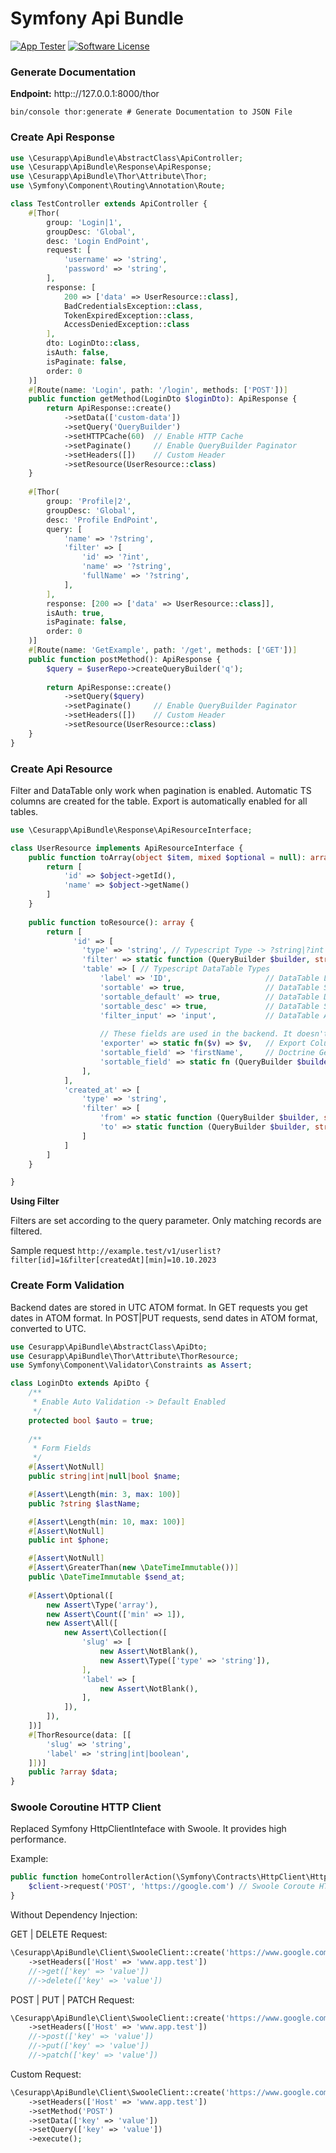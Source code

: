 # Symfony Api Bundle

[![App Tester](https://github.com/cesurapp/api-bundle/actions/workflows/testing.yaml/badge.svg)](https://github.com/cesurapp/api-bundle/actions/workflows/testing.yaml)
[![Software License](https://img.shields.io/badge/license-MIT-brightgreen.svg?logo=Unlicense)](LICENSE.md)

### Generate Documentation
__Endpoint:__ http:://127.0.0.1:8000/thor
```shell
bin/console thor:generate # Generate Documentation to JSON File
```

### Create Api Response

```php
use \Cesurapp\ApiBundle\AbstractClass\ApiController;
use \Cesurapp\ApiBundle\Response\ApiResponse;
use \Cesurapp\ApiBundle\Thor\Attribute\Thor;
use \Symfony\Component\Routing\Annotation\Route;

class TestController extends ApiController {
    #[Thor(
        group: 'Login|1',
        groupDesc: 'Global',
        desc: 'Login EndPoint',
        request: [
            'username' => 'string',
            'password' => 'string',
        ],
        response: [
            200 => ['data' => UserResource::class],
            BadCredentialsException::class,
            TokenExpiredException::class,
            AccessDeniedException::class
        ],
        dto: LoginDto::class, 
        isAuth: false, 
        isPaginate: false, 
        order: 0
    )]
    #[Route(name: 'Login', path: '/login', methods: ['POST'])]
    public function getMethod(LoginDto $loginDto): ApiResponse {
        return ApiResponse::create()
            ->setData(['custom-data'])
            ->setQuery('QueryBuilder')
            ->setHTTPCache(60)  // Enable HTTP Cache
            ->setPaginate()     // Enable QueryBuilder Paginator
            ->setHeaders([])    // Custom Header
            ->setResource(UserResource::class)
    }
    
    #[Thor(
        group: 'Profile|2',
        groupDesc: 'Global',
        desc: 'Profile EndPoint',
        query: [
            'name' => '?string',
            'filter' => [
                'id' => '?int',
                'name' => '?string',
                'fullName' => '?string',
            ],
        ],
        response: [200 => ['data' => UserResource::class]],
        isAuth: true, 
        isPaginate: false, 
        order: 0
    )]
    #[Route(name: 'GetExample', path: '/get', methods: ['GET'])]
    public function postMethod(): ApiResponse {
        $query = $userRepo->createQueryBuilder('q');
        
        return ApiResponse::create()
            ->setQuery($query)
            ->setPaginate()     // Enable QueryBuilder Paginator
            ->setHeaders([])    // Custom Header
            ->setResource(UserResource::class)
    }
}
```

### Create Api Resource
Filter and DataTable only work when pagination is enabled. Automatic TS columns are created for the table.
Export is automatically enabled for all tables.

```php
use \Cesurapp\ApiBundle\Response\ApiResourceInterface;

class UserResource implements ApiResourceInterface {
    public function toArray(object $item, mixed $optional = null): array {
        return [
            'id' => $object->getId(),
            'name' => $object->getName()
        ]
    }
    
    public function toResource(): array {
        return [
              'id' => [
                'type' => 'string', // Typescript Type -> ?string|?int|?boolean|?array|?object|NotificationResource::class|
                'filter' => static function (QueryBuilder $builder, string $alias, mixed $data) {}, // app.test?filter[id]=test
                'table' => [ // Typescript DataTable Types
                    'label' => 'ID',                     // DataTable Label
                    'sortable' => true,                  // DataTable Sortable Column   
                    'sortable_default' => true,          // DataTable Default Sortable Column
                    'sortable_desc' => true,             // DataTable Sortable DESC
                    'filter_input' => 'input',           // DataTable Add Filter Input Type -> input|number|date|daterange|checkbox|country|language
                   
                    // These fields are used in the backend. It doesn't transfer to the frontend. 
                    'exporter' => static fn($v) => $v,   // Export Column Template
                    'sortable_field' => 'firstName',     // Doctrine Getter Method
                    'sortable_field' => static fn (QueryBuilder $builder, string $direction) => $builder->orderBy('u.firstName', $direction),
                ],
            ],
            'created_at' => [
                'type' => 'string',
                'filter' => [
                    'from' => static function (QueryBuilder $builder, string $alias, mixed $data) {}, // app.test?filter[created_at][min]=test
                    'to' => static function (QueryBuilder $builder, string $alias, mixed $data) {}, // app.test?filter[created_at][max]=test
                ]
            ]
        ]   
    }

}
```

__Using Filter__

Filters are set according to the query parameter. Only matching records are filtered.

Sample request `http://example.test/v1/userlist?filter[id]=1&filter[createdAt][min]=10.10.2023`

### Create Form Validation
Backend dates are stored in UTC ATOM format. In GET requests you get dates in ATOM format.
In POST|PUT requests, send dates in ATOM format, converted to UTC.

```php
use Cesurapp\ApiBundle\AbstractClass\ApiDto;
use Cesurapp\ApiBundle\Thor\Attribute\ThorResource;
use Symfony\Component\Validator\Constraints as Assert;

class LoginDto extends ApiDto {
    /**
     * Enable Auto Validation -> Default Enabled
     */
    protected bool $auto = true;
    
    /**
     * Form Fields
     */
    #[Assert\NotNull]
    public string|int|null|bool $name;

    #[Assert\Length(min: 3, max: 100)]
    public ?string $lastName;

    #[Assert\Length(min: 10, max: 100)]
    #[Assert\NotNull]
    public int $phone;

    #[Assert\NotNull]
    #[Assert\GreaterThan(new \DateTimeImmutable())]
    public \DateTimeImmutable $send_at;
    
    #[Assert\Optional([
        new Assert\Type('array'),
        new Assert\Count(['min' => 1]),
        new Assert\All([
            new Assert\Collection([
                'slug' => [
                    new Assert\NotBlank(),
                    new Assert\Type(['type' => 'string']),
                ],
                'label' => [
                    new Assert\NotBlank(),
                ],
            ]),
        ]),
    ])]
    #[ThorResource(data: [[
        'slug' => 'string',
        'label' => 'string|int|boolean',
    ]])]
    public ?array $data;
}
```

### Swoole Coroutine HTTP Client
Replaced Symfony HttpClientInteface with Swoole. It provides high performance.

Example:

```php
public function homeControllerAction(\Symfony\Contracts\HttpClient\HttpClientInterface $client){
    $client->request('POST', 'https://google.com') // Swoole Coroute HTTP Client
}
```

Without Dependency Injection:

GET | DELETE Request:

```php
\Cesurapp\ApiBundle\Client\SwooleClient::create('https://www.google.com')
    ->setHeaders(['Host' => 'www.app.test'])
    //->get(['key' => 'value'])
    //->delete(['key' => 'value'])
```

POST | PUT | PATCH Request:

```php
\Cesurapp\ApiBundle\Client\SwooleClient::create('https://www.google.com')
    ->setHeaders(['Host' => 'www.app.test'])
    //->post(['key' => 'value'])
    //->put(['key' => 'value'])
    //->patch(['key' => 'value'])
```

Custom Request:

```php
\Cesurapp\ApiBundle\Client\SwooleClient::create('https://www.google.com')
    ->setHeaders(['Host' => 'www.app.test'])
    ->setMethod('POST')
    ->setData(['key' => 'value'])
    ->setQuery(['key' => 'value'])
    ->execute();   
```